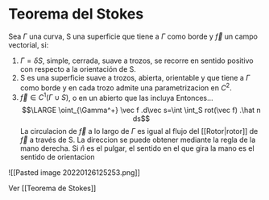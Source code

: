 # Teorema del Stokes
Sea $\Gamma$ una curva, S una superficie que tiene a $\Gamma$ como borde y $\vec f$ un campo vectorial, si:
1. $\Gamma = \delta S$, simple, cerrada, suave a trozos, se recorre en sentido positivo con respecto a la orientación de S.
2. S es una superficie suave a trozos, abierta, orientable y que tiene a $\Gamma$ como borde y en cada trozo admite una parametrizacion en $C^2$.
3. $\vec f \in C^1(\Gamma \cup S)$, o en un abierto que las incluya
Entonces...
$$\LARGE \oint_{\Gamma^+} \vec f .d\vec s=\int \int_S rot(\vec f) .\hat n ds$$
La circulacion de $\vec f$ a lo largo de $\Gamma$ es igual al flujo del [[Rotor|rotor]] de $\vec f$ a través de S.
La direccion se puede obtener mediante la regla de la mano derecha. Si $\hat n$ es el pulgar, el sentido en el que gira la mano es el sentido de orientacion 

![[Pasted image 20220126125253.png]]

Ver [[Teorema de Stokes]]